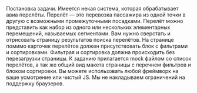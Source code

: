 ﻿Постановка задачи.
Имеется некая система, которая обрабатывает авиа перелёты. Перелёт — это перевозка пассажира из одной точки в другую с возможными промежуточными посадками. Перелёт можно представить как набор из одного или нескольких элементарных перемещений, называемых сегментами.
Вам нужно сверстать и отрисовать страницу результатов поиска перелётов. На странице помимо карточек перелётов должен присутствовать блок с фильтрами и сортировками. Фильтрая и сортировка должна происходить без перезагрузки страницы.
К заданию прилагается mock файлом со список перелётов, а так же общий вид макета страницы с перечнем фильтров и блоком сортировки.
Вы можете использовать любой фреймворк на ваше усмотрение или чистый JS.
Мы не накладываем ограничений на поддержку браузеров.
